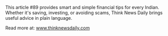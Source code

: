 This article #89 provides smart and simple financial tips for every Indian. Whether it's saving, investing, or avoiding scams, Think News Daily brings useful advice in plain language.

Read more at: www.thinknewsdaily.com